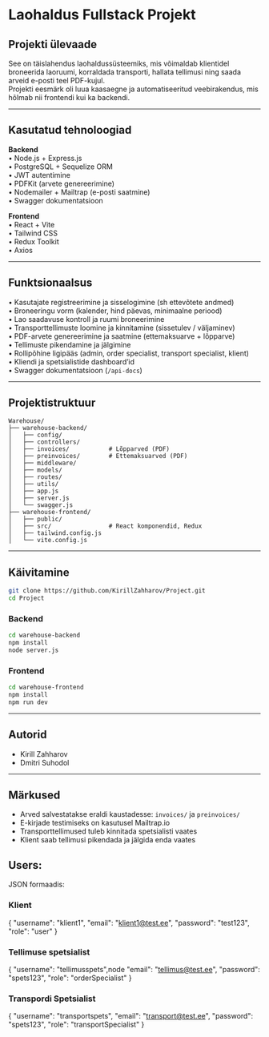 # Laohaldus Fullstack Projekt

## Projekti ülevaade

See on täislahendus laohaldussüsteemiks, mis võimaldab klientidel broneerida laoruumi, korraldada transporti, hallata tellimusi ning saada arveid e-posti teel PDF-kujul.  
Projekti eesmärk oli luua kaasaegne ja automatiseeritud veebirakendus, mis hõlmab nii frontendi kui ka backendi.

---

## Kasutatud tehnoloogiad

**Backend**  
• Node.js + Express.js  
• PostgreSQL + Sequelize ORM  
• JWT autentimine  
• PDFKit (arvete genereerimine)  
• Nodemailer + Mailtrap (e-posti saatmine)  
• Swagger dokumentatsioon  

**Frontend**  
• React + Vite  
• Tailwind CSS  
• Redux Toolkit  
• Axios

---

## Funktsionaalsus

• Kasutajate registreerimine ja sisselogimine (sh ettevõtete andmed)  
• Broneeringu vorm (kalender, hind päevas, minimaalne periood)  
• Lao saadavuse kontroll ja ruumi broneerimine  
• Transporttellimuste loomine ja kinnitamine (sissetulev / väljaminev)  
• PDF-arvete genereerimine ja saatmine (ettemaksuarve + lõpparve)  
• Tellimuste pikendamine ja jälgimine  
• Rollipõhine ligipääs (admin, order specialist, transport specialist, klient)  
• Kliendi ja spetsialistide dashboard’id  
• Swagger dokumentatsioon (`/api-docs`)

---

## Projektistruktuur

```
Warehouse/
├── warehouse-backend/
│   ├── config/
│   ├── controllers/
│   ├── invoices/           # Lõpparved (PDF)
│   ├── preinvoices/        # Ettemaksuarved (PDF)
│   ├── middleware/
│   ├── models/
│   ├── routes/
│   ├── utils/
│   ├── app.js
│   ├── server.js
│   └── swagger.js
├── warehouse-frontend/
│   ├── public/
│   ├── src/                # React komponendid, Redux
│   ├── tailwind.config.js
│   └── vite.config.js
```

---

## Käivitamine
```bash
git clone https://github.com/KirillZahharov/Project.git
cd Project
```
### Backend

```bash
cd warehouse-backend
npm install
node server.js
```

### Frontend

```bash
cd warehouse-frontend
npm install
npm run dev
```

---

## Autorid

- Kirill Zahharov  
- Dmitri Suhodol

---

## Märkused

- Arved salvestatakse eraldi kaustadesse: `invoices/` ja `preinvoices/`
- E-kirjade testimiseks on kasutusel Mailtrap.io
- Transporttellimused tuleb kinnitada spetsialisti vaates
- Klient saab tellimusi pikendada ja jälgida enda vaates


## Users:
JSON formaadis:
### Klient
{
  "username": "klient1",
  "email": "klient1@test.ee",
  "password": "test123",
  "role": "user"
}

### Tellimuse spetsialist
{
  "username": "tellimusspets",node
  "email": "tellimus@test.ee",
  "password": "spets123",
  "role": "orderSpecialist"
}

### Transpordi Spetsialist
{
  "username": "transportspets",
  "email": "transport@test.ee",
  "password": "spets123",
  "role": "transportSpecialist"
}

